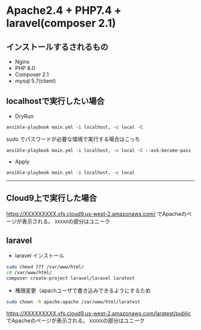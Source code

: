 # Apache2.4 + PHP7.4 + laravel(composer 2.1)

## インストールするされるもの

- Nginx
- PHP 8.0
- Composer 2.1
- mysql 5.7(client)


## localhostで実行したい場合

- DryRun
```shell
ansible-playbook main.yml -i localhost, -c local -C
 ```

 sudo でパスワードが必要な環境で実行する場合はこっち
 ```shell
 ansible-playbook main.yml -i localhost, -c local -C --ask-become-pass
 ```

 - Apply
```shell
ansible-playbook main.yml -i localhost, -c local
 ```


---

## Cloud9上で実行した場合

https://XXXXXXXXX.vfs.cloud9.us-west-2.amazonaws.com/
でApacheのページが表示される。 `XXXXX`の部分はユニーク


## laravel

- laravel インストール
```sh
sudo chmod 777 /var/www/html/
cd /var/www/html/
composer create-project laravel/laravel laratest
```

- 権限変更（apachユーザで書き込みできるようにするため
```sh
sudo chown -R apache:apache /var/www/html/laratest
```

https://XXXXXXXXX.vfs.cloud9.us-west-2.amazonaws.com/laratest/public
でApacheのページが表示される。 `XXXXX`の部分はユニーク
